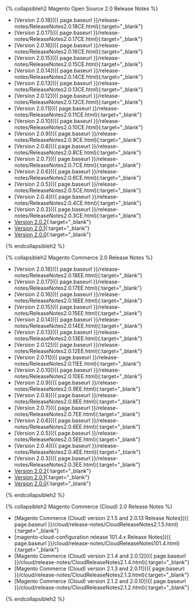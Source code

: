 
{% collapsibleh2 Magento Open Source 2.0 Release Notes %}

* [Version 2.0.18]({{ page.baseurl }}/release-notes/ReleaseNotes2.0.18CE.html){:target="_blank"}
* [Version 2.0.17]({{ page.baseurl }}/release-notes/ReleaseNotes2.0.17CE.html){:target="_blank"}
* [Version 2.0.16]({{ page.baseurl }}/release-notes/ReleaseNotes2.0.16CE.html){:target="_blank"}
* [Version 2.0.15]({{ page.baseurl }}/release-notes/ReleaseNotes2.0.15CE.html){:target="_blank"}
* [Version 2.0.14]({{ page.baseurl }}/release-notes/ReleaseNotes2.0.14CE.html){:target="_blank"}
* [Version 2.0.13]({{ page.baseurl }}/release-notes/ReleaseNotes2.0.13CE.html){:target="_blank"}
* [Version 2.0.12]({{ page.baseurl }}/release-notes/ReleaseNotes2.0.12CE.html){:target="_blank"}
* [Version 2.0.11]({{ page.baseurl }}/release-notes/ReleaseNotes2.0.11CE.html){:target="_blank"}
* [Version 2.0.10]({{ page.baseurl }}/release-notes/ReleaseNotes2.0.10CE.html){:target="_blank"}
* [Version 2.0.9]({{ page.baseurl }}/release-notes/ReleaseNotes2.0.9CE.html){:target="_blank"}
* [Version 2.0.8]({{ page.baseurl }}/release-notes/ReleaseNotes2.0.8CE.html){:target="_blank"}
* [Version 2.0.7]({{ page.baseurl }}/release-notes/ReleaseNotes2.0.7CE.html){:target="_blank"}
* [Version 2.0.6]({{ page.baseurl }}/release-notes/ReleaseNotes2.0.6CE.html){:target="_blank"}
* [Version 2.0.5]({{ page.baseurl }}/release-notes/ReleaseNotes2.0.5CE.html){:target="_blank"}
* [Version 2.0.4]({{ page.baseurl }}/release-notes/ReleaseNotes2.0.4CE.html){:target="_blank"}
* [Version 2.0.3]({{ page.baseurl }}/release-notes/ReleaseNotes2.0.3CE.html){:target="_blank"}
* [Version 2.0.2](http://docs.magento.com/m2/ce/user_guide/magento/release-notes-ce-2.0.2.html){:target="_blank"}
* [Version 2.0.1](http://docs.magento.com/m2/ce/user_guide/magento/release-notes-ce-2.0.1.html){:target="_blank"}
* [Version 2.0.0](http://docs.magento.com/m2/ce/user_guide/magento/release-notes-ce-2.0.html){:target="_blank"}

{% endcollapsibleh2 %}

{% collapsibleh2 Magento Commerce 2.0 Release Notes %}

* [Version 2.0.18]({{ page.baseurl }}/release-notes/ReleaseNotes2.0.18EE.html){:target="_blank"}
* [Version 2.0.17]({{ page.baseurl }}/release-notes/ReleaseNotes2.0.17EE.html){:target="_blank"}
* [Version 2.0.16]({{ page.baseurl }}/release-notes/ReleaseNotes2.0.16EE.html){:target="_blank"}
* [Version 2.0.15]({{ page.baseurl }}/release-notes/ReleaseNotes2.0.15EE.html){:target="_blank"}
* [Version 2.0.14]({{ page.baseurl }}/release-notes/ReleaseNotes2.0.14EE.html){:target="_blank"}
* [Version 2.0.13]({{ page.baseurl }}/release-notes/ReleaseNotes2.0.13EE.html){:target="_blank"}
* [Version 2.0.12]({{ page.baseurl }}/release-notes/ReleaseNotes2.0.12EE.html){:target="_blank"}
* [Version 2.0.11]({{ page.baseurl }}/release-notes/ReleaseNotes2.0.11EE.html){:target="_blank"}
* [Version 2.0.10]({{ page.baseurl }}/release-notes/ReleaseNotes2.0.10EE.html){:target="_blank"}
* [Version 2.0.9]({{ page.baseurl }}/release-notes/ReleaseNotes2.0.9EE.html){:target="_blank"}
* [Version 2.0.8]({{ page.baseurl }}/release-notes/ReleaseNotes2.0.8EE.html){:target="_blank"}
* [Version 2.0.7]({{ page.baseurl }}/release-notes/ReleaseNotes2.0.7EE.html){:target="_blank"}
* [Version 2.0.6]({{ page.baseurl }}/release-notes/ReleaseNotes2.0.6EE.html){:target="_blank"}
* [Version 2.0.5]({{ page.baseurl }}/release-notes/ReleaseNotes2.0.5EE.html){:target="_blank"}
* [Version 2.0.4]({{ page.baseurl }}/release-notes/ReleaseNotes2.0.4EE.html){:target="_blank"}
* [Version 2.0.3]({{ page.baseurl }}/release-notes/ReleaseNotes2.0.3EE.html){:target="_blank"}
* [Version 2.0.2](http://docs.magento.com/m2/ee/user_guide/magento/release-notes-ee-2.0.2.html){:target="_blank"}
* [Version 2.0.1](http://docs.magento.com/m2/ee/user_guide/magento/release-notes-ee-2.0.1.html){:target="_blank"}
* [Version 2.0.0](http://docs.magento.com/m2/ee/user_guide/magento/release-notes-ee-2.0.html){:target="_blank"}

{% endcollapsibleh2 %}

{% collapsibleh2 Magento Commerce (Cloud) 2.0 Release Notes %}

* [Magento Commerce (Cloud) version 2.1.5 and 2.0.13 Release Notes]({{ page.baseurl }}/cloud/release-notes/CloudReleaseNotes2.1.5.html){:target="_blank"}
* [magento-cloud-configuration release 101.4.x Release Notes]({{ page.baseurl }}/cloud/release-notes/CloudReleaseNotes101.4.html){:target="_blank"}
* [Magento Commerce (Cloud) version 2.1.4 and 2.0.12]({{ page.baseurl }}/cloud/release-notes/CloudReleaseNotes2.1.4.html){:target="_blank"}
* [Magento Commerce (Cloud) version 2.1.3 and 2.0.11]({{ page.baseurl }}/cloud/release-notes/CloudReleaseNotes2.1.3.html){:target="_blank"}
* [Magento Commerce (Cloud) version 2.1.2 and 2.0.10]({{ page.baseurl }}/cloud/release-notes/CloudReleaseNotes2.1.2.html){:target="_blank"}

{% endcollapsibleh2 %}
